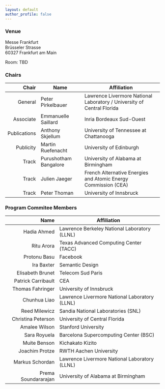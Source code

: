 ```yaml
---
layout: default
author_profile: false
---
```


### Venue

Messe Frankfurt  
Brüsseler Strasse  
60327 Frankfurt am Main  

Room: TBD

### Chairs

| Chair         | Name                  | Affiliation                                                            |
| ------------: | --------------------- | ---------------------------------------------------------------------- |
| General       | Peter Pirkelbauer     | Lawrence Livermore National Laboratory / University of Central Florida |
| Associate     | Emmanuelle Saillard   | Inria Bordeaux Sud-Ouest                                               |
| Publications  | Anthony Skjellum      | University of Tennessee at Chattanooga                                 |
| Publicity     | Martin Ruefenacht     | University of Edinburgh                                                |
| Track         | Purushotham Bangalore | University of Alabama at Birmingham                                    |
| Track         | Julien Jaeger         | French Alternative Energies and Atomic Energy Commission (CEA)         |
| Track         | Peter Thoman          |  University of Innsbruck                                               |

<!---
### Steering Commitee Members
To be determined.
--->

### Program Commitee Members

| Name                | Affiliation                                     |
| ------------------: | ----------------------------------------------- |
| Hadia Ahmed         |  Lawrence Berkeley National Laboratory (LLNL)   |
| Ritu Arora          |  Texas Advanced Computing Center (TACC)         |
| Protonu Basu        |  Facebook                                       |
| Ira Baxter          |  Semantic Design                                |
| Elisabeth Brunet    |  Telecom Sud Paris                              |
| Patrick Carribault  |  CEA                                            |
| Thomas Fahringer    |  University of Innsbruck                        |
| Chunhua Liao        |  Lawrence Livermore National Laboratory (LLNL)  |
| Reed Milewicz       |  Sandia National Laboratories (SNL)             |
| Christina Peterson  |  University of Central Florida                  |
| Amalee Wilson       |  Stanford University                            |
| Sara Royuela        |  Barcelona Supercomputing Center (BSC)          |
| Muite Benson        |  Kichakato Kizito                               |
| Joachim Protze      |  RWTH Aachen University                         |
| Markus Schordan     |  Lawrence Livermore National Laboratory (LLNL)  |
| Prema Soundararajan |  University of Alabama at Birmingham            |

